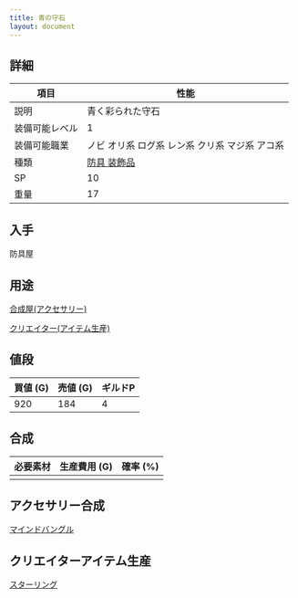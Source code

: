 ```yaml
---
title: 青の守石
layout: document
---
```

## 詳細

|項目|性能|
|---|---|
|説明|青く彩られた守石|
|装備可能レベル|1|
|装備可能職業|ノビ オリ系 ログ系 レン系 クリ系 マジ系 アコ系|
|種類|[防具 装飾品](防具(装飾品))|
|SP|10|
|重量|17|

## 入手

防具屋

## 用途

[合成屋(アクセサリー)](合成屋(アクセサリー))

[クリエイター(アイテム生産)](クリエイター(アイテム生産))

## 値段

|買値 (G)|売値 (G)|ギルドP|
|---|---|---|
|920|184|4|

## 合成

|必要素材|生産費用 (G)|確率 (%)|
|---|---|---|
||||

## アクセサリー合成

[マインドバングル](マインドバングル)

## クリエイターアイテム生産

[スターリング](スターリング)
